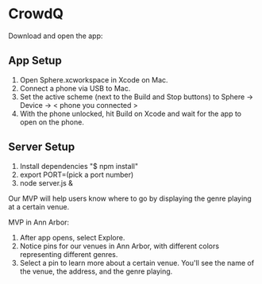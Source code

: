 # CrowdQ

Download and open the app: 

## App Setup
1. Open Sphere.xcworkspace in Xcode on Mac. 
2. Connect a phone via USB to Mac.
3. Set the active scheme (next to the Build and Stop buttons) to Sphere -> Device -> < phone you connected >
4. With the phone unlocked, hit Build on Xcode and wait for the app to open on the phone. 

## Server Setup
1. Install dependencies "$ npm install"
2. export PORT=(pick a port number)
3. node server.js &

Our MVP will help users know where to go by displaying the genre playing at a certain venue. 

MVP in Ann Arbor: 
1. After app opens, select Explore. 
2. Notice pins for our venues in Ann Arbor, with different colors representing different genres. 
3. Select a pin to learn more about a certain venue. You'll see the name of the venue, the address, and the genre playing. 
